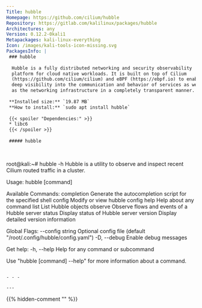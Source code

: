 ```yaml
---
Title: hubble
Homepage: https://github.com/cilium/hubble
Repository: https://gitlab.com/kalilinux/packages/hubble
Architectures: any
Version: 0.12.2-0kali1
Metapackages: kali-linux-everything 
Icon: /images/kali-tools-icon-missing.svg
PackagesInfo: |
 ### hubble
 
  Hubble is a fully distributed networking and security observability
  platform for cloud native workloads. It is built on top of Cilium
  (https://github.com/cilium/cilium) and eBPF (https://ebpf.io) to enable
  deep visibility into the communication and behavior of services as well
  as the networking infrastructure in a completely transparent manner.
 
 **Installed size:** `19.87 MB`  
 **How to install:** `sudo apt install hubble`  
 
 {{< spoiler "Dependencies:" >}}
 * libc6 
 {{< /spoiler >}}
 
 ##### hubble
 
 
 ```
 root@kali:~# hubble -h
 Hubble is a utility to observe and inspect recent Cilium routed traffic in a cluster.
 
 Usage:
   hubble [command]
 
 Available Commands:
   completion  Generate the autocompletion script for the specified shell
   config      Modify or view hubble config
   help        Help about any command
   list        List Hubble objects
   observe     Observe flows and events of a Hubble server
   status      Display status of Hubble server
   version     Display detailed version information
 
 Global Flags:
       --config string   Optional config file (default "/root/.config/hubble/config.yaml")
   -D, --debug           Enable debug messages
 
 Get help:
   -h, --help	Help for any command or subcommand
 
 Use "hubble [command] --help" for more information about a command.
 ```
 
 - - -
 
---
```

{{% hidden-comment "<!--Do not edit anything above this line-->" %}}
